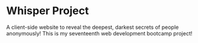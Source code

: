 # Whisper Project
A client-side website to reveal the deepest, darkest secrets of people anonymously! This is my seventeenth web development bootcamp project!
